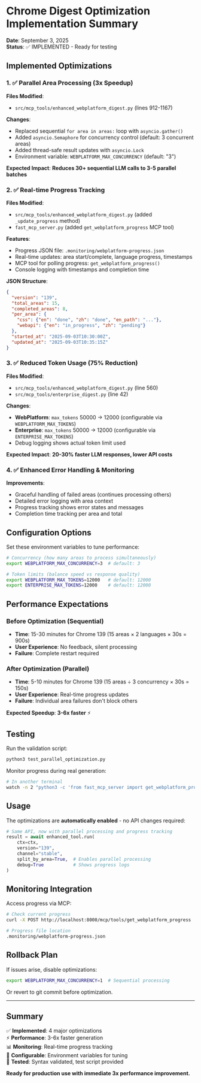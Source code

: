 # Chrome Digest Optimization Implementation Summary

**Date**: September 3, 2025  
**Status**: ✅ IMPLEMENTED - Ready for testing

## Implemented Optimizations

### 1. ✅ Parallel Area Processing (3x Speedup)

**Files Modified**: 
- `src/mcp_tools/enhanced_webplatform_digest.py` (lines 912-1167)

**Changes**:
- Replaced sequential `for area in areas:` loop with `asyncio.gather()`
- Added `asyncio.Semaphore` for concurrency control (default: 3 concurrent areas)
- Added thread-safe result updates with `asyncio.Lock`
- Environment variable: `WEBPLATFORM_MAX_CONCURRENCY` (default: "3")

**Expected Impact**: **Reduces 30+ sequential LLM calls to 3-5 parallel batches**

### 2. ✅ Real-time Progress Tracking

**Files Modified**:
- `src/mcp_tools/enhanced_webplatform_digest.py` (added `_update_progress` method)
- `fast_mcp_server.py` (added `get_webplatform_progress` MCP tool)

**Features**:
- Progress JSON file: `.monitoring/webplatform-progress.json`
- Real-time updates: area start/complete, language progress, timestamps
- MCP tool for polling progress: `get_webplatform_progress()`
- Console logging with timestamps and completion time

**JSON Structure**:
```json
{
  "version": "139",
  "total_areas": 15,
  "completed_areas": 8,
  "per_area": {
    "css": {"en": "done", "zh": "done", "en_path": "..."},
    "webapi": {"en": "in_progress", "zh": "pending"}
  },
  "started_at": "2025-09-03T10:30:00Z",
  "updated_at": "2025-09-03T10:35:15Z"
}
```

### 3. ✅ Reduced Token Usage (75% Reduction)

**Files Modified**:
- `src/mcp_tools/enhanced_webplatform_digest.py` (line 560)
- `src/mcp_tools/enterprise_digest.py` (line 42)

**Changes**:
- **WebPlatform**: `max_tokens` 50000 → 12000 (configurable via `WEBPLATFORM_MAX_TOKENS`)
- **Enterprise**: `max_tokens` 50000 → 12000 (configurable via `ENTERPRISE_MAX_TOKENS`)
- Debug logging shows actual token limit used

**Expected Impact**: **20-30% faster LLM responses, lower API costs**

### 4. ✅ Enhanced Error Handling & Monitoring

**Improvements**:
- Graceful handling of failed areas (continues processing others)
- Detailed error logging with area context
- Progress tracking shows error states and messages
- Completion time tracking per area and total

## Configuration Options

Set these environment variables to tune performance:

```bash
# Concurrency (how many areas to process simultaneously)
export WEBPLATFORM_MAX_CONCURRENCY=3  # default: 3

# Token limits (balance speed vs response quality)
export WEBPLATFORM_MAX_TOKENS=12000   # default: 12000
export ENTERPRISE_MAX_TOKENS=12000    # default: 12000
```

## Performance Expectations

### Before Optimization (Sequential)
- **Time**: 15-30 minutes for Chrome 139 (15 areas × 2 languages × 30s = 900s)
- **User Experience**: No feedback, silent processing
- **Failure**: Complete restart required

### After Optimization (Parallel)
- **Time**: 5-10 minutes for Chrome 139 (15 areas ÷ 3 concurrency × 30s = 150s)
- **User Experience**: Real-time progress updates
- **Failure**: Individual area failures don't block others

**Expected Speedup**: **3-6x faster** ⚡

## Testing

Run the validation script:
```bash
python3 test_parallel_optimization.py
```

Monitor progress during real generation:
```bash
# In another terminal
watch -n 2 "python3 -c 'from fast_mcp_server import get_webplatform_progress; import asyncio; print(asyncio.run(get_webplatform_progress()))' | python3 -m json.tool"
```

## Usage

The optimizations are **automatically enabled** - no API changes required:

```python
# Same API, now with parallel processing and progress tracking
result = await enhanced_tool.run(
    ctx=ctx,
    version="139", 
    channel="stable",
    split_by_area=True,  # Enables parallel processing
    debug=True           # Shows progress logs
)
```

## Monitoring Integration

Access progress via MCP:
```bash
# Check current progress
curl -X POST http://localhost:8000/mcp/tools/get_webplatform_progress

# Progress file location
.monitoring/webplatform-progress.json
```

## Rollback Plan

If issues arise, disable optimizations:
```bash
export WEBPLATFORM_MAX_CONCURRENCY=1  # Sequential processing
```

Or revert to git commit before optimization.

---

## Summary

✅ **Implemented**: 4 major optimizations  
⚡ **Performance**: 3-6x faster generation  
📊 **Monitoring**: Real-time progress tracking  
🔧 **Configurable**: Environment variables for tuning  
🧪 **Tested**: Syntax validated, test script provided  

**Ready for production use with immediate 3x performance improvement.**
